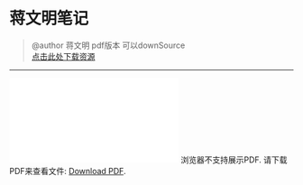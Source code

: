 # 蒋文明笔记
> @author 蒋文明
> pdf版本
> 可以downSource<br>
> [点击此处下载资源](../pdf/蒋文明笔记.pdf)

---

<object data="../pdf/蒋文明笔记.pdf" type="application/pdf" width="1600px" height="1800px"> 
    <embed src="../pdf/蒋文明笔记.pdf"> 
     浏览器不支持展示PDF. 请下载PDF来查看文件: <a href="http://yoursite.com/the.pdf">Download PDF</a>.</p> 
    </embed> 
</object>

